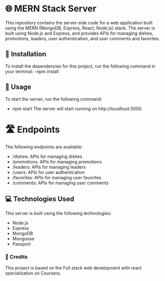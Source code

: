# 🌐 MERN Stack Server
This repository contains the server-side code for a web application built using the MERN (MongoDB, Express, React, Node.js) stack. The server is built using Node.js and Express, and provides APIs for managing dishes, promotions, leaders, user authentication, and user comments and favorites.

## 🚀 Installation
To install the dependencies for this project, run the following command in your terminal:
-npm install
## 🎯 Usage
To start the server, run the following command:
- npm start
The server will start running on http://localhost:3000.

# 🛣️ Endpoints
The following endpoints are available:

- /dishes: APIs for managing dishes
- /promotions: APIs for managing promotions
- /leaders: APIs for managing leaders
- /users: APIs for user authentication
- /favorites: APIs for managing user favorites
- /comments: APIs for managing user comments
## 💻 Technologies Used
This server is built using the following technologies:

- Node.js
- Express
- MongoDB
- Mongoose
- Passport
### 👏 Credits
This project is based on the Full stack web development with react specialization on Coursera.
